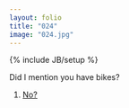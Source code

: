 ```yaml
---
layout: folio
title: "024"
image: "024.jpg"
---
```

{% include JB/setup %}

<div class="copy">
	<p>Did I mention you have bikes?</p>
</div>

<div class="choice">
	<ol>
		<li><a href="110.html">No?</a></li>
	</ol>
</div>
